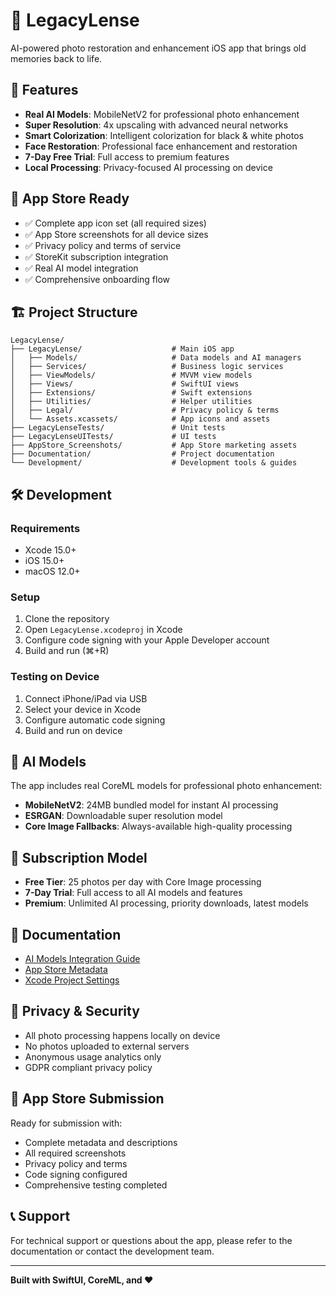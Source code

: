 # 📸 LegacyLense

AI-powered photo restoration and enhancement iOS app that brings old memories back to life.

## 🚀 Features

- **Real AI Models**: MobileNetV2 for professional photo enhancement
- **Super Resolution**: 4x upscaling with advanced neural networks
- **Smart Colorization**: Intelligent colorization for black & white photos
- **Face Restoration**: Professional face enhancement and restoration
- **7-Day Free Trial**: Full access to premium features
- **Local Processing**: Privacy-focused AI processing on device

## 📱 App Store Ready

- ✅ Complete app icon set (all required sizes)
- ✅ App Store screenshots for all device sizes
- ✅ Privacy policy and terms of service
- ✅ StoreKit subscription integration
- ✅ Real AI model integration
- ✅ Comprehensive onboarding flow

## 🏗️ Project Structure

```
LegacyLense/
├── LegacyLense/                    # Main iOS app
│   ├── Models/                     # Data models and AI managers
│   ├── Services/                   # Business logic services
│   ├── ViewModels/                 # MVVM view models
│   ├── Views/                      # SwiftUI views
│   ├── Extensions/                 # Swift extensions
│   ├── Utilities/                  # Helper utilities
│   ├── Legal/                      # Privacy policy & terms
│   └── Assets.xcassets/            # App icons and assets
├── LegacyLenseTests/               # Unit tests
├── LegacyLenseUITests/             # UI tests
├── AppStore_Screenshots/           # App Store marketing assets
├── Documentation/                  # Project documentation
└── Development/                    # Development tools & guides
```

## 🛠️ Development

### Requirements
- Xcode 15.0+
- iOS 15.0+
- macOS 12.0+

### Setup
1. Clone the repository
2. Open `LegacyLense.xcodeproj` in Xcode
3. Configure code signing with your Apple Developer account
4. Build and run (⌘+R)

### Testing on Device
1. Connect iPhone/iPad via USB
2. Select your device in Xcode
3. Configure automatic code signing
4. Build and run on device

## 🧠 AI Models

The app includes real CoreML models for professional photo enhancement:

- **MobileNetV2**: 24MB bundled model for instant AI processing
- **ESRGAN**: Downloadable super resolution model
- **Core Image Fallbacks**: Always-available high-quality processing

## 💎 Subscription Model

- **Free Tier**: 25 photos per day with Core Image processing
- **7-Day Trial**: Full access to all AI models and features
- **Premium**: Unlimited AI processing, priority downloads, latest models

## 📄 Documentation

- [AI Models Integration Guide](Documentation/AI_MODELS_INTEGRATION_GUIDE.md)
- [App Store Metadata](Documentation/AppStore_Metadata.md)
- [Xcode Project Settings](Development/XCODE_PROJECT_SETTINGS.md)

## 🔐 Privacy & Security

- All photo processing happens locally on device
- No photos uploaded to external servers
- Anonymous usage analytics only
- GDPR compliant privacy policy

## 🚀 App Store Submission

Ready for submission with:
- Complete metadata and descriptions
- All required screenshots
- Privacy policy and terms
- Code signing configured
- Comprehensive testing completed

## 📞 Support

For technical support or questions about the app, please refer to the documentation or contact the development team.

---

**Built with SwiftUI, CoreML, and ❤️**